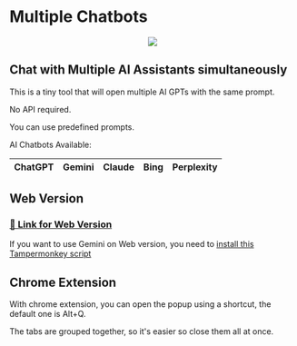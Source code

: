 # Multiple Chatbots

<p align="center">
  <img src="https://github.com/user-attachments/assets/84150b42-3c3c-442b-9bd3-a80ce47c7ae2">
</p>

## Chat with Multiple AI Assistants simultaneously

This is a tiny tool that will open multiple AI GPTs with the same prompt.

No API required.

You can use predefined prompts.

AI Chatbots Available: 

| **ChatGPT** |**Gemini**  | **Claude**  | **Bing**  | **Perplexity** |
| --- | --- | --- | --- | --- |


## Web Version
### [ 🔗 Link for Web Version](https://far-se.github.io/Multiple-Chatbots/)
If you want to use Gemini on Web version, you need to [install this Tampermonkey script](https://gist.github.com/Far-Se/565b4668886732fec16b8b41afdd3048)

## Chrome Extension
With chrome extension, you can open the popup using a shortcut, the default one is Alt+Q.

The tabs are grouped together, so it's easier so close them all at once.